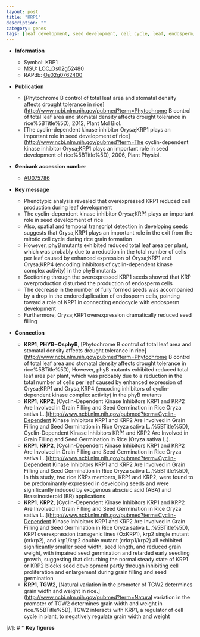 ```yaml
---
layout: post
title: "KRP1"
description: ""
category: genes
tags: [leaf development, seed development, cell cycle, leaf, endosperm, seed, grain]
---
```


* **Information**  
    + Symbol: KRP1  
    + MSU: [LOC_Os02g52480](http://rice.plantbiology.msu.edu/cgi-bin/ORF_infopage.cgi?orf=LOC_Os02g52480)  
    + RAPdb: [Os02g0762400](http://rapdb.dna.affrc.go.jp/viewer/gbrowse_details/irgsp1?name=Os02g0762400)  

* **Publication**  
    + [Phytochrome B control of total leaf area and stomatal density affects drought tolerance in rice](http://www.ncbi.nlm.nih.gov/pubmed?term=Phytochrome B control of total leaf area and stomatal density affects drought tolerance in rice%5BTitle%5D), 2012, Plant Mol Biol.
    + [The cyclin-dependent kinase inhibitor Orysa;KRP1 plays an important role in seed development of rice](http://www.ncbi.nlm.nih.gov/pubmed?term=The cyclin-dependent kinase inhibitor Orysa;KRP1 plays an important role in seed development of rice%5BTitle%5D), 2006, Plant Physiol.

* **Genbank accession number**  
    + [AU075786](http://www.ncbi.nlm.nih.gov/nuccore/AU075786)

* **Key message**  
    + Phenotypic analysis revealed that overexpressed KRP1 reduced cell production during leaf development
    + The cyclin-dependent kinase inhibitor Orysa;KRP1 plays an important role in seed development of rice
    + Also, spatial and temporal transcript detection in developing seeds suggests that Orysa;KRP1 plays an important role in the exit from the mitotic cell cycle during rice grain formation
    + However, phyB mutants exhibited reduced total leaf area per plant, which was probably due to a reduction in the total number of cells per leaf caused by enhanced expression of Orysa;KRP1 and Orysa;KRP4 (encoding inhibitors of cyclin-dependent kinase complex activity) in the phyB mutants
    + Sectioning through the overexpressed KRP1 seeds showed that KRP overproduction disturbed the production of endosperm cells
    + The decrease in the number of fully formed seeds was accompanied by a drop in the endoreduplication of endosperm cells, pointing toward a role of KRP1 in connecting endocycle with endosperm development
    + Furthermore, Orysa;KRP1 overexpression dramatically reduced seed filling

* **Connection**  
    + __KRP1__, __PHYB~OsphyB__, [Phytochrome B control of total leaf area and stomatal density affects drought tolerance in rice](http://www.ncbi.nlm.nih.gov/pubmed?term=Phytochrome B control of total leaf area and stomatal density affects drought tolerance in rice%5BTitle%5D), However, phyB mutants exhibited reduced total leaf area per plant, which was probably due to a reduction in the total number of cells per leaf caused by enhanced expression of Orysa;KRP1 and Orysa;KRP4 (encoding inhibitors of cyclin-dependent kinase complex activity) in the phyB mutants
    + __KRP1__, __KRP2__, [Cyclin-Dependent Kinase Inhibitors KRP1 and KRP2 Are Involved in Grain Filling and Seed Germination in Rice Oryza sativa L..](http://www.ncbi.nlm.nih.gov/pubmed?term=Cyclin-Dependent Kinase Inhibitors KRP1 and KRP2 Are Involved in Grain Filling and Seed Germination in Rice Oryza sativa L..%5BTitle%5D), Cyclin-Dependent Kinase Inhibitors KRP1 and KRP2 Are Involved in Grain Filling and Seed Germination in Rice (Oryza sativa L.).
    + __KRP1__, __KRP2__, [Cyclin-Dependent Kinase Inhibitors KRP1 and KRP2 Are Involved in Grain Filling and Seed Germination in Rice Oryza sativa L..](http://www.ncbi.nlm.nih.gov/pubmed?term=Cyclin-Dependent Kinase Inhibitors KRP1 and KRP2 Are Involved in Grain Filling and Seed Germination in Rice Oryza sativa L..%5BTitle%5D),  In this study, two rice KRPs members, KRP1 and KRP2, were found to be predominantly expressed in developing seeds and were significantly induced by exogenous abscisic acid (ABA) and Brassinosteroid (BR) applications
    + __KRP1__, __KRP2__, [Cyclin-Dependent Kinase Inhibitors KRP1 and KRP2 Are Involved in Grain Filling and Seed Germination in Rice Oryza sativa L..](http://www.ncbi.nlm.nih.gov/pubmed?term=Cyclin-Dependent Kinase Inhibitors KRP1 and KRP2 Are Involved in Grain Filling and Seed Germination in Rice Oryza sativa L..%5BTitle%5D),  KRP1 overexpression transgenic lines (OxKRP1), krp2 single mutant (crkrp2), and krp1/krp2 double mutant (crkrp1/krp2) all exhibited significantly smaller seed width, seed length, and reduced grain weight, with impaired seed germination and retarded early seedling growth, suggesting that disturbing the normal steady state of KRP1 or KRP2 blocks seed development partly through inhibiting cell proliferation and enlargement during grain filling and seed germination
    + __KRP1__, __TGW2__, [Natural variation in the promoter of TGW2 determines grain width and weight in rice.](http://www.ncbi.nlm.nih.gov/pubmed?term=Natural variation in the promoter of TGW2 determines grain width and weight in rice.%5BTitle%5D),  TGW2 interacts with KRP1, a regulator of cell cycle in plant, to negatively regulate grain width and weight

[//]: # * **Key figures**  


